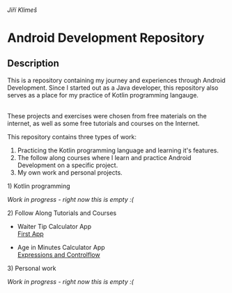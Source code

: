 ###### Jiří Klimeš

# Android Development Repository

## Description

This is a repository containing my journey and experiences through Android Development.
Since I started out as a Java developer, this repository also serves as a place for my practice of Kotlin programming langauge.

<br>
These projects and exercises were chosen from free materials on the internet, as well as some free tutorials and courses on the Internet.
<br>

This repository contains three types of work:<br>
1) Practicing the Kotlin programming language and learning it's features.<br>
2) The follow along courses where I learn and practice Android Development on a specific project.<br>
3) My own work and personal projects.<br>

<summary>1) Kotlin programming</summary>

*Work in progress - right now this is empty :(*

<summary>2) Follow Along Tutorials and Courses</summary>

- Waiter Tip Calculator App<br>
  [First App](https://github.com/KlimesJiri/kotlin-android/tree/main/TipAWaiter)<br>
  
- Age in Minutes Calculator App<br>
  [Expressions and Controlflow](https://github.com/KlimesJiri/kotlin-android/tree/main/DOBCalculator)

  
<summary>3) Personal work</summary>

*Work in progress - right now this is empty :(*
